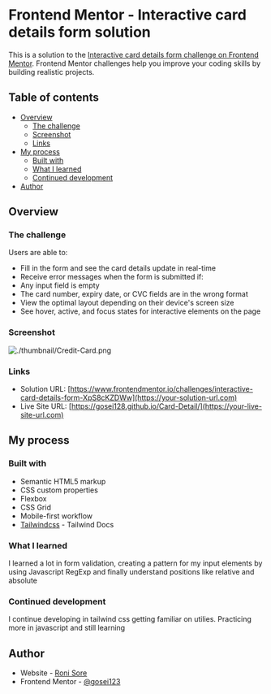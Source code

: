 # Frontend Mentor - Interactive card details form solution

This is a solution to the [Interactive card details form challenge on Frontend Mentor](https://www.frontendmentor.io/challenges/interactive-card-details-form-XpS8cKZDWw). Frontend Mentor challenges help you improve your coding skills by building realistic projects. 

## Table of contents

- [Overview](#overview)
  - [The challenge](#the-challenge)
  - [Screenshot](#screenshot)
  - [Links](#links)
- [My process](#my-process)
  - [Built with](#built-with)
  - [What I learned](#what-i-learned)
  - [Continued development](#continued-development)
- [Author](#author)



## Overview

### The challenge

Users are able to:

- Fill in the form and see the card details update in real-time
- Receive error messages when the form is submitted if:
- Any input field is empty
- The card number, expiry date, or CVC fields are in the wrong format
- View the optimal layout depending on their device's screen size
- See hover, active, and focus states for interactive elements on the page

### Screenshot

![./thumbnail/Credit-Card.png]()


### Links

- Solution URL: [https://www.frontendmentor.io/challenges/interactive-card-details-form-XpS8cKZDWw](https://your-solution-url.com)
- Live Site URL: [https://gosei128.github.io/Card-Detail/](https://your-live-site-url.com)

## My process

### Built with

- Semantic HTML5 markup
- CSS custom properties
- Flexbox
- CSS Grid
- Mobile-first workflow
- [Tailwindcss](https://tailwindcss.com/) - Tailwind Docs



### What I learned

I learned a lot in form validation, creating a pattern for my input elements by using Javascript RegExp and finally understand positions like relative and absolute


### Continued development

I continue developing in tailwind css getting familiar on utilies. Practicing more in javascript and still learning


## Author

- Website - [Roni Sore](https://www.your-site.com)
- Frontend Mentor - [@gosei123](https://www.frontendmentor.io/profile/gosei128)


